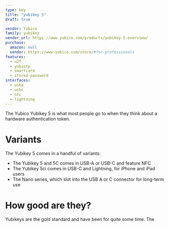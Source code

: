 ```yaml
---
type: key
title: "yubikey 5"
draft: true

vendor: Yubico
family: yubikey
vendor_url: https://www.yubico.com/products/yubikey-5-overview/
purchase:
  amazon: null
  vendor: https://www.yubico.com/store/#for-professionals
features:
  - u2f
  - yubiotp
  - smartcard
  - stored-password
interfaces:
  - usba
  - usbc
  - nfc
  - lightning
---
```


The Yubico Yubikey 5 is what most people go to when they think about a hardware authentication token. 

# Variants

The Yubikey 5 comes in a handful of variants:

* The Yubikey 5 and 5C comes in USB-A or USB-C and feature NFC
* The Yubikey 5ci comes in USB-C and Lightning, for iPhone and iPad users
* The Nano series, which slot into the USB A or C connector for long-term use

# How good are they?

Yubikeys are the gold standard and have been for quite some time. The 